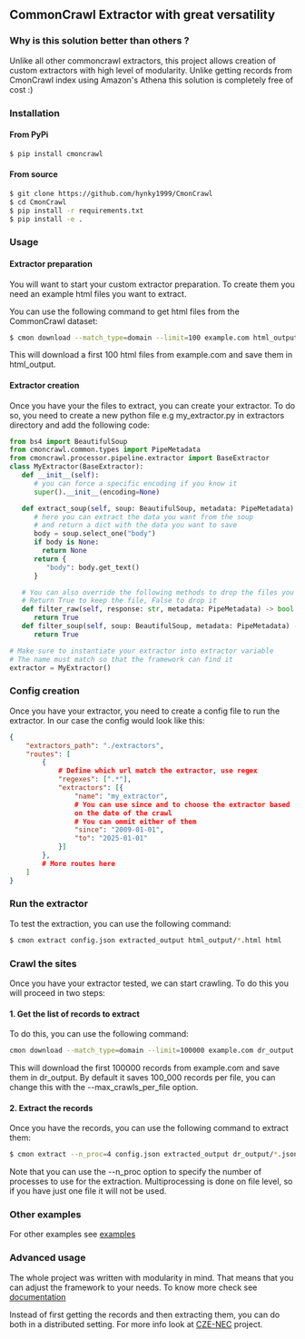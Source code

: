 ## CommonCrawl Extractor with great versatility

### Why is this solution better than others ?
Unlike all other commoncrawl extractors, this project allows creation of custom extractors with high level of modularity.
Unlike getting records from CmonCrawl index using Amazon's Athena this solution is completely free of cost :)

### Installation
#### From PyPi
```bash
$ pip install cmoncrawl
```
#### From source
```bash
$ git clone https://github.com/hynky1999/CmonCrawl
$ cd CmonCrawl
$ pip install -r requirements.txt
$ pip install -e .
```

### Usage

#### Extractor preparation
You will want to start your custom extractor preparation.
To create them you need an example html files you want to extract.

You can use the following command to get html files from the CommonCrawl dataset:

```bash
$ cmon download --match_type=domain --limit=100 example.com html_output html
```
This will download a first 100 html files from example.com and save them in html_output.


#### Extractor creation
Once you have your the files to extract, you can create your extractor.
To do so, you need to create a new python file e.g my_extractor.py in extractors directory and add the following code:

```python
from bs4 import BeautifulSoup
from cmoncrawl.common.types import PipeMetadata
from cmoncrawl.processor.pipeline.extractor import BaseExtractor
class MyExtractor(BaseExtractor):
   def __init__(self):
      # you can force a specific encoding if you know it
      super().__init__(encoding=None)

   def extract_soup(self, soup: BeautifulSoup, metadata: PipeMetadata):
      # here you can extract the data you want from the soup
      # and return a dict with the data you want to save
      body = soup.select_one("body")
      if body is None:
        return None
      return {
         "body": body.get_text()
      }

   # You can also override the following methods to drop the files you don't want to extracti
   # Return True to keep the file, False to drop it
   def filter_raw(self, response: str, metadata: PipeMetadata) -> bool:
      return True
   def filter_soup(self, soup: BeautifulSoup, metadata: PipeMetadata) -> bool:
      return True

# Make sure to instantiate your extractor into extractor variable
# The name must match so that the framework can find it
extractor = MyExtractor()
```

### Config creation
Once you have your extractor, you need to create a config file to run the extractor.
In our case the config would look like this:

```json
{
    "extractors_path": "./extractors",
    "routes": [
        {
            # Define which url match the extractor, use regex
            "regexes": [".*"],
            "extractors": [{
                "name": "my_extractor",
                # You can use since and to choose the extractor based
                on the date of the crawl
                # You can ommit either of them
                "since": "2009-01-01",
                "to": "2025-01-01"
            }]
        },
        # More routes here
    ]
}
```

### Run the extractor
To test the extraction, you can use the following command:

```bash
$ cmon extract config.json extracted_output html_output/*.html html
```

### Crawl the sites
Once you have your extractor tested, we can start crawling.
To do this you will proceed in two steps:

#### 1. Get the list of records to extract
To do this, you can use the following command:

```bash
cmon download --match_type=domain --limit=100000 example.com dr_output record
```

This will download the first 100000 records from example.com and save them in dr_output. By default it saves 100_000 records per file, you can change this with the --max_crawls_per_file option.

#### 2. Extract the records
Once you have the records, you can use the following command to extract them:

```bash
$ cmon extract --n_proc=4 config.json extracted_output dr_output/*.jsonl record
```

Note that you can use the --n_proc option to specify the number of processes to use for the extraction. Multiprocessing is done on file level, so if you have just one file it will not be used.

### Other examples
For other examples see [examples](https://github.com/hynky1999/CmonCrawl/tree/main/examples)
### Advanced usage
The whole project was written with modularity in mind. That means that you
can adjust the framework to your needs. To know more check  see [documentation](https://hynky1999.github.io/CmonCrawl/)

Instead of first getting the records and then extracting them, you can do both in a distributed setting. For more info look at [CZE-NEC](https://github.com/hynky1999/Czech-News-Classification-dataset) project.
